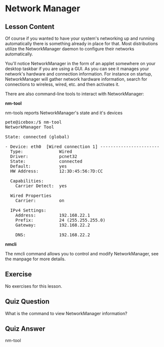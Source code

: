 # Network Manager

## Lesson Content

Of course if you wanted to have your system's networking up and running automatically there is something already in place for that. Most distributions utilize the NetworkManager daemon to configure their networks automatically. 

You'll notice NetworkManager in the form of an applet somewhere on your desktop taskbar if you are using a GUI. As you can see it manages your network's hardware and connection information. For instance on startup, NetworkManager will gather network hardware information, search for connections to wireless, wired, etc. and then activates it.

There are also command-line tools to interact with NetworkManager:

<b>nm-tool</b>

nm-tools reports NetworkManager's state and it's devices

<pre>
pete@icebox:/$ nm-tool
NetworkManager Tool

State: connected (global)

- Device: eth0  [Wired connection 1] -------------------------------------------
  Type:              Wired
  Driver:            pcnet32
  State:             connected
  Default:           yes
  HW Address:        12:3D:45:56:7D:CC

  Capabilities:
    Carrier Detect:  yes

  Wired Properties
    Carrier:         on

  IPv4 Settings:
    Address:         192.168.22.1
    Prefix:          24 (255.255.255.0)
    Gateway:         192.168.22.2

    DNS:             192.168.22.2
</pre>

<b>nmcli</b>

The nmcli command allows you to control and modify NetworkManager, see the manpage for more details.

## Exercise

No exercises for this lesson.

## Quiz Question

What is the command to view NetworkManager information?

## Quiz Answer

nm-tool

